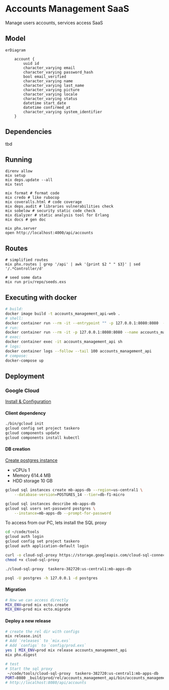 # Accounts Management SaaS

Manage users accounts, services access SaaS

## Model

```mermaid
erDiagram

    account {
        uuid id
        character_varying email
        character_varying password_hash
        bool email_verified
        character_varying name
        character_varying last_name
        character_varying picture
        character_varying locale
        character_varying status
        datetime start_date
        datetime confirmed_at
        character_varying system_identifier
    }
```

## Dependencies

tbd

## Running


```shell
direnv allow
mix setup
mix deps.update --all
mix test

mix format # format code
mix credo # like rubocop
mix coveralls.html # code coverage
mix deps.audit # libraries vulnerabilities check
mix sobelow # security static code check
mix dialyzer # static analysis tool for Erlang
mix docs # gen doc

mix phx.server
open http://localhost:4000/api/accounts
```

## Routes

```shell
# simplified routes
mix phx.routes | grep '/api' | awk '{print $2 " " $3}' | sed '/.*Controller/d'

# seed some data
mix run priv/repo/seeds.exs
```

## Executing with docker

```sh
# build:
docker image build -t accounts_management_api-web .
# shell:
docker container run --rm -it --entrypoint "" -p 127.0.0.1:8080:8080  --env-file ./.docker.env accounts_management_api-web sh
# run:
docker container run --rm -it -p 127.0.0.1:8080:8080 --name accounts_management_api --env-file ./.docker.env accounts_management_api-web
# exec:
docker container exec -it accounts_management_api sh
# logs:
docker container logs --follow --tail 100 accounts_management_api
# compose:
docker-compose up
```

## Deployment

### Google Cloud

[Install & Configuration](https://cloud.google.com/sdk/docs/install)

#### Client dependency

```sh
./bin/gcloud init
gcloud config set project taskero
gcloud components update
gcloud components install kubectl
```

#### DB creation

[Create postgres instance](https://console.cloud.google.com/sql/instances/taskero/)

- vCPUs         1
- Memory        614.4 MB
- HDD storage   10 GB

```sh
gcloud sql instances create mb-apps-db --region=us-central1 \
    --database-version=POSTGRES_14 --tier=db-f1-micro

gcloud sql instances describe mb-apps-db
gcloud sql users set-password postgres \
    --instance=mb-apps-db --prompt-for-password
```

To access from our PC, lets install the SQL proxy

```sh
cd ~/code/tools
gcloud auth login
gcloud config set project taskero
gcloud auth application-default login

curl -o cloud-sql-proxy https://storage.googleapis.com/cloud-sql-connectors/cloud-sql-proxy/v2.1.2/cloud-sql-proxy.darwin.amd64
chmod +x cloud-sql-proxy

./cloud-sql-proxy  taskero-382720:us-central1:mb-apps-db

psql -U postgres -h 127.0.0.1 -d postgres
```

#### Migration

```sh
# Now we can access directly
MIX_ENV=prod mix ecto.create
MIX_ENV=prod mix ecto.migrate
```

#### Deploy a new release

```sh
# create the rel dir with configs
mix release.init
# Add `releases` to `mix.exs`
# Add `configs` to `config/prod.exs`
yes | MIX_ENV=prod mix release accounts_management_api
mix phx.digest

# test
# Start the sql proxy
 ~/code/tools/cloud-sql-proxy  taskero-382720:us-central1:mb-apps-db
PORT=8080 _build/prod/rel/accounts_management_api/bin/accounts_management_api start
# http://localhost:8080/api/accounts
```

<!-- ########## REMOVE


# Create instance
gcloud compute instances create taskero \
    --project=taskero-382720 \
    --zone=us-east5-a \
    --machine-type=e2-micro \
    --network-interface=network-tier=PREMIUM,subnet=default \
    --maintenance-policy=MIGRATE \
    --provisioning-model=STANDARD \
    --service-account=761492695455-compute@developer.gserviceaccount.com \
    --scopes=https://www.googleapis.com/auth/devstorage.read_only,https://www.googleapis.com/auth/logging.write,https://www.googleapis.com/auth/monitoring.write,https://www.googleapis.com/auth/servicecontrol,https://www.googleapis.com/auth/service.management.readonly,https://www.googleapis.com/auth/trace.append \
    --tags=http-server,https-server \
    --create-disk=auto-delete=yes,boot=yes,device-name=taskero,image=projects/debian-cloud/global/images/debian-11-bullseye-v20230306,mode=rw,size=10,type=projects/taskero-382720/zones/us-west4-b/diskTypes/pd-balanced \
    --no-shielded-secure-boot \
    --shielded-vtpm \
    --shielded-integrity-monitoring \
    --labels=ec-src=vm_add-gcloud \
    --reservation-affinity=any

# Add SSH
cat ~/.ssh/id_rsa.pub | pbcopy

# copy external IP address from network interface
gcloud compute instances list
# 34.162.190.126

# Add SSH alias
echo "

Host taskero
 Hostname 34.162.190.126
 User matiasberrueta
Host *
 AddKeysToAgent yes
 UseKeychain yes
 IdentityFile ~/.ssh/id_rsa
 " > ~/.ssh/config

 # Access server
 ssh taskero
```

#### server

```sh
#  Allow SWAP memory to allow compile (it only have 1GB)
sudo fallocate -l 1G /swapfile
sudo chmod 600 /swapfile
sudo mkswap /swapfile
sudo swapon /swapfile
echo '/swapfile none swap sw 0 0' | sudo tee -a /etc/fstab

# Install deps
yes | sudo apt install postgresql postgresql-contrib wget git
wget https://packages.erlang-solutions.com/erlang-solutions_2.0_all.deb && sudo dpkg -i erlang-solutions_2.0_all.deb
sudo apt update
sudo apt install esl-erlang
sudo apt install elixir
# Today 4-Apr-2023 this installed 1.13 elixir we need 1.14
sudo apt remove elixir

git clone https://github.com/asdf-vm/asdf.git ~/.asdf --branch v0.11.3

echo '. "$HOME/.asdf/asdf.sh"' >> ~/.bashrc
echo '. "$HOME/.asdf/completions/asdf.bash"' >> ~/.bashrc

yes | sudo apt install dirmngr gpg curl gawk build-essential libssl-dev automake libncurses5-dev unzip
source ~/.bashrc
asdf plugin add erlang https://github.com/asdf-vm/asdf-erlang.git
asdf install erlang 25.3
asdf global erlang 25.3
asdf plugin-add elixir https://github.com/asdf-vm/asdf-elixir.git
asdf install elixir 1.14.3-otp-25
asdf global elixir 1.14.3-otp-25
elixir -v
``` -->
